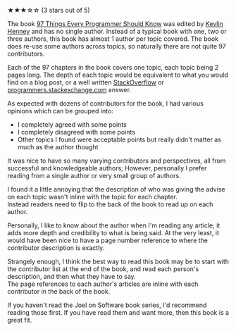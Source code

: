 <p>★★★☆☆ (<span itemprop="rating">3</span> stars out of 5)</p>

The book [97 Things Every Programmer Should Know][1] was edited by [Kevlin Henney][4] and has no single author.
Instead of a typical book with one, two or three authors, this book has almost 1 author per topic covered.
The book does re-use some authors across topics, so naturally there are not quite 97 contributors.

Each of the 97 chapters in the book covers one topic, each topic being 2 pages long.
The depth of each topic would be equivalent to what you would find on a blog post, or a well written [StackOverflow][2] or [programmers.stackexchange.com][3] answer.

As expected with dozens of contributors for the book, I had various opinions which can be grouped into:

- I completely agreed with some points
- I completely disagreed with some points
- Other topics I found were acceptable points but really didn't matter as much as the author thought

It was nice to have so many varying contributors and perspectives, all from successful and knowledgeable authors; However, personally
I prefer reading from a single author or very small group of authors.

I found it a little annoying that the description of who was giving the advise on each topic wasn't inline with the topic for each chapter.  
Instead readers need to flip to the back of the book to read up on each author.

Personally, I like to know about the author when I'm reading any article; it adds more depth and credibility to what is being said.
At the very least, it would have been nice to have a page number reference to where the contributor description is exactly.

Strangely enough, I think the best way to read this book may be to start with the contributor list at the end of the book, and read each person's description, and then what they have to say.  
The page references to each author's articles are inline with each contributor in the back of the book.

If you haven't read the Joel on Software book series, I'd recommend reading those first.  If you have read them and want more, then this book is a great fit.

[1]: http://oreilly.com/catalog/9780596809492
[2]: http://stackoverflow.com/
[3]: http://programmers.stackexchange.com/
[4]: http://en.wikipedia.org/wiki/Kevlin_Henney
